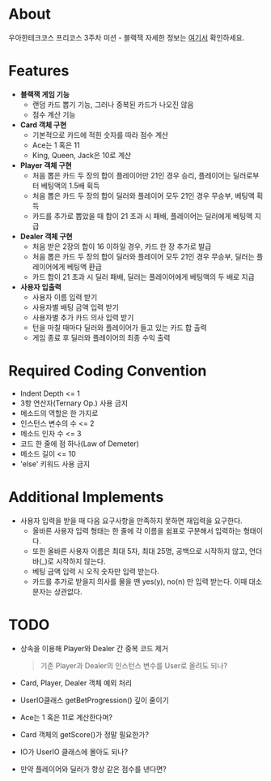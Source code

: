 # About
우아한테크코스 프리코스 3주차 미션 - 블랙잭
자세한 정보는 [여기서](https://github.com/woowacourse) 확인하세요.

# Features
- **블랙잭 게임 기능**
    - 랜덤 카드 뽑기 기능, 그러나 중복된 카드가 나오진 않음 
    - 점수 계산 기능 
- **Card 객체 구현**
    - 기본적으로 카드에 적힌 숫자를 따라 점수 계산
    - Ace는 1 혹은 11
    - King, Queen, Jack은 10로 계산 
- **Player 객체 구현**
    - 처음 뽑은 카드 두 장의 합이 플레이어만 21인 경우 승리, 플레이어는 딜러로부터 베팅액의 1.5배 획득 
    - 처음 뽑은 카드 두 장의 합이 딜러와 플레이어 모두 21인 경우 무승부, 베팅액 획득 
    - 카드를 추가로 뽑았을 때 합이 21 초과 시 패배, 플레이어는 딜러에게 베팅액 지급 
- **Dealer 객체 구현**
    - 처음 받은 2장의 합이 16 이하일 경우, 카드 한 장 추가로 발급
    - 처음 뽑은 카드 두 장의 합이 딜러와 플레이어 모두 21인 경우 무승부, 딜러는 플레이어에게 베팅액 환급 
    - 카드 합이 21 초과 시 딜러 패배, 딜러는 플레이어에게 베팅액의 두 배로 지급
- **사용자 입출력**
  - 사용자 이름 입력 받기
  - 사용자별 배팅 금액 입력 받기
  - 사용자별 추가 카드 의사 입력 받기
  - 턴을 마칠 때마다 딜러와 플레이어가 들고 있는 카드 합 출력
  - 게임 종료 후 딜러와 플레이어의 최종 수익 출력  
    
# Required Coding Convention
- Indent Depth <= 1 
- 3항 연산자(Ternary Op.) 사용 금지
- 메소드의 역할은 한 가지로
- 인스턴스 변수의 수 <= 2
- 메소드 인자 수 <= 3
- 코드 한 줄에 점 하나(Law of Demeter)
- 메소드 길이 <= 10
- 'else' 키워드 사용 금지

# Additional Implements 
- 사용자 입력을 받을 때 다음 요구사항을 만족하지 못하면 재입력을 요구한다.
    - 올바른 사용자 입력 형태는 한 줄에 각 이름을 쉼표로 구분해서 입력하는 형태이다.
    - 또한 올바른 사용자 이름은 최대 5자, 최대 25명, 공백으로 시작하지 않고, 언더바(_)로 시작하지 않는다. 
    - 베팅 금액 입력 시 오직 숫자만 입력 받는다.
    - 카드를 추가로 받을지 의사를 물을 땐 yes(y), no(n) 만 입력 받는다. 이때 대소문자는 상관없다.
     

# TODO
- 상속을 이용해 Player와 Dealer 간 중복 코드 제거
    > 기존 Player과 Dealer의 인스턴스 변수를 User로 올려도 되나? 
- Card, Player, Dealer 객체 예외 처리
- UserIO클래스 getBetProgression() 깊이 줄이기

- Ace는 1 혹은 11로 계산한다며? 
- Card 객체의 getScore()가 정말 필요한가?
- IO가 UserIO 클래스에 몰아도 되나?
- 만약 플레이어와 딜러가 항상 같은 점수를 낸다면? 